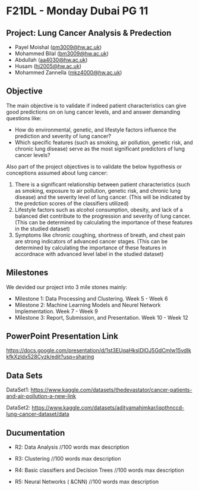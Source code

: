 # F21DL - Monday Dubai PG 11
## Project: Lung Cancer Analysis & Predection ##

- Payel Moishal (pm3009@hw.ac.uk)
- Mohammed Bilal (bm3009@hw.ac.uk)
- Abdullah (aa4030@hw.ac.uk)
- Husam (hi2005@hw.ac.uk)
- Mohammed Zannella (mkz4000@hw.ac.uk)

## Objective ##
The main objective is to validate if indeed patient characteristics can give good predictions on on lung cancer levels, and and answer demanding questions like:
- How do environmental, genetic, and lifestyle factors influence the prediction and severity of lung cancer?
- Which specific features (such as smoking, air pollution, genetic risk, and chronic lung disease) serve as the most significant predictors of lung cancer levels?

Also part of the project objectives is to validate the below hypothesis or conceptions assumed about lung cancer:
1. There is a significant relationship between patient characteristics (such as smoking, exposure to air pollution, genetic risk, and chronic lung disease) and the severity level of lung cancer. (This will be indicated by the predction scores of the classifiers utilized)
2. Lifestyle factors such as alcohol consumption, obesity, and lack of a balanced diet contribute to the progression and severity of lung cancer. (This can be determined by calculating the importance of these features in the studied dataset)
3. Symptoms like chronic coughing, shortness of breath, and chest pain are strong indicators of advanced cancer stages. (This can be determined by calculating the importance of these features in accordnace with advanced level label in the studied dataset)


## Milestones ##
We devided our project into 3 mile stones mainly:
- Milestone 1: Data Processing and Clustering. Week 5 - Week 6
- Milestone 2: Machine Learning Models and Neurel Network Implementation. Week 7 - Week 9
- Milestone 3: Report, Submission, and Presentation. Week 10  - Week 12

## PowerPoint Presentation Link ##

https://docs.google.com/presentation/d/1st3EUqaHksIDlOJ5GdCmlw15vdIkkfkXzIdx528Cyzk/edit?usp=sharing

## Data Sets ##

DataSet1:  https://www.kaggle.com/datasets/thedevastator/cancer-patients-and-air-pollution-a-new-link

DataSet2:  https://www.kaggle.com/datasets/adityamahimkar/iqothnccd-lung-cancer-dataset/data

## Ducumentation ##

- R2: Data Analysis
//100 words max description

- R3: Clustering
//100 words max description

- R4: Basic classifiers and Decision Trees
//100 words max description

- R5: Neural Networks ( &CNN)
//100 words max description
